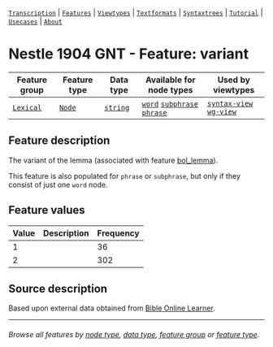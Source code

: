 <a name="start"></a>
[`Transcription`](../transcription.md#start) | [`Features`](README.md#start) | [`Viewtypes`](../viewtypes.md#start) | [`Textformats`](../textformats.md#start) |  [`Syntaxtrees`](../syntaxtrees.md#start) | [`Tutorial`](../../tutorial/README.md#start) | [`Usecases`](../usecases/README.md#start) | [`About`](../about.md#start)

# Nestle 1904 GNT - Feature: variant

Feature group | Feature type | Data type | Available for node types | Used by viewtypes
---  | --- | --- | --- | ---
[`Lexical`](featuresbygroup.md#lexical-features) | [`Node`](featuresbyfeaturetype.md#node-features) | [`string`](featuresbydatatype.md#string-datatype)  | [`word`](featuresbynodetype.md#word-nodes) [`subphrase`](featuresbynodetype.md#subphrase-nodes) [`phrase`](featuresbynodetype.md#phrase-nodes) | [`syntax-view`](../syntax-view.md#start) [`wg-view`](../wg-view.md#start) 


## Feature description

The variant of the lemma (associated with feature [bol_lemma](bol_lemma.md#start)). 

This feature is also populated for `phrase` or `subphrase`, but only if they consist of just one `word` node.

## Feature values

Value | Description | Frequency
---|---|---
1 | | 36
2 | | 302


## Source description

Based upon external data obtained from [Bible Online Learner](https://learner.bible/).

---
###### *Browse all features by [node type](featuresbynodetype.md#start), [data type](featuresbydatatype.md#start), [feature group](featuresbygroup.md#start) or [feature type](featuresbyfeaturetype.md#start).*
